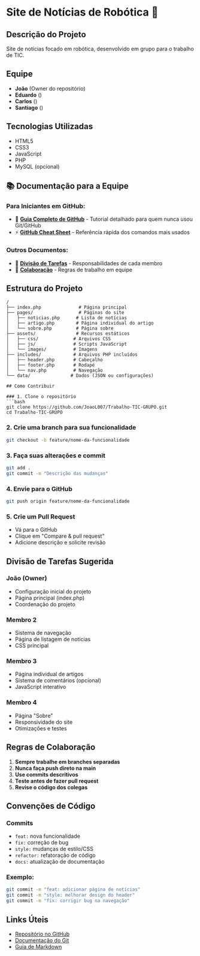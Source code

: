 # Site de Notícias de Robótica 🤖

## Descrição do Projeto

Site de notícias focado em robótica, desenvolvido em grupo para o trabalho de TIC.

## Equipe

- **João** (Owner do repositório)
- **Eduardo** ()
- **Carlos** ()
- **Santiago** ()

## Tecnologias Utilizadas

- HTML5
- CSS3
- JavaScript
- PHP
- MySQL (opcional)

## 📚 Documentação para a Equipe

### Para Iniciantes em GitHub:

- 📖 **[Guia Completo de GitHub](GUIA-GITHUB.md)** - Tutorial detalhado para quem nunca usou Git/GitHub
- ⚡ **[GitHub Cheat Sheet](GITHUB-CHEATSHEET.md)** - Referência rápida dos comandos mais usados

### Outros Documentos:

- 👥 **[Divisão de Tarefas](DIVISAO-TAREFAS.md)** - Responsabilidades de cada membro
- 🤝 **[Colaboração](COLABORACAO.md)** - Regras de trabalho em equipe

## Estrutura do Projeto

````
/
├── index.php              # Página principal
├── pages/                 # Páginas do site
│   ├── noticias.php      # Lista de notícias
│   ├── artigo.php        # Página individual do artigo
│   └── sobre.php         # Página sobre
├── assets/               # Recursos estáticos
│   ├── css/             # Arquivos CSS
│   ├── js/              # Scripts JavaScript
│   └── images/          # Imagens
├── includes/            # Arquivos PHP incluídos
│   ├── header.php       # Cabeçalho
│   ├── footer.php       # Rodapé
│   └── nav.php          # Navegação
└── data/               # Dados (JSON ou configurações)

## Como Contribuir

### 1. Clone o repositório
```bash
git clone https://github.com/JoaoL007/Trabalho-TIC-GRUPO.git
cd Trabalho-TIC-GRUPO
````

### 2. Crie uma branch para sua funcionalidade

```bash
git checkout -b feature/nome-da-funcionalidade
```

### 3. Faça suas alterações e commit

```bash
git add .
git commit -m "Descrição das mudanças"
```

### 4. Envie para o GitHub

```bash
git push origin feature/nome-da-funcionalidade
```

### 5. Crie um Pull Request

- Vá para o GitHub
- Clique em "Compare & pull request"
- Adicione descrição e solicite revisão

## Divisão de Tarefas Sugerida

### João (Owner)

- Configuração inicial do projeto
- Página principal (index.php)
- Coordenação do projeto

### Membro 2

- Sistema de navegação
- Página de listagem de notícias
- CSS principal

### Membro 3

- Página individual de artigos
- Sistema de comentários (opcional)
- JavaScript interativo

### Membro 4

- Página "Sobre"
- Responsividade do site
- Otimizações e testes

## Regras de Colaboração

1. **Sempre trabalhe em branches separadas**
2. **Nunca faça push direto na main**
3. **Use commits descritivos**
4. **Teste antes de fazer pull request**
5. **Revise o código dos colegas**

## Convenções de Código

### Commits

- `feat:` nova funcionalidade
- `fix:` correção de bug
- `style:` mudanças de estilo/CSS
- `refactor:` refatoração de código
- `docs:` atualização de documentação

### Exemplo:

```bash
git commit -m "feat: adicionar página de notícias"
git commit -m "style: melhorar design do header"
git commit -m "fix: corrigir bug na navegação"
```

## Links Úteis

- [Repositório no GitHub](https://github.com/JoaoL007/Trabalho-TIC-GRUPO)
- [Documentação do Git](https://git-scm.com/doc)
- [Guia de Markdown](https://guides.github.com/features/mastering-markdown/)
